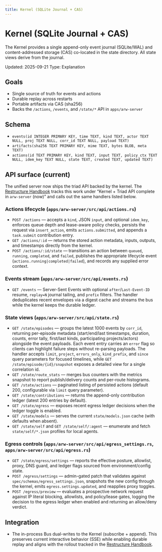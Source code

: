 ```yaml
---
title: Kernel (SQLite Journal + CAS)
---
```


# Kernel (SQLite Journal + CAS)

The Kernel provides a single append-only event journal (SQLite/WAL) and content-addressed storage (CAS) co-located in the state
directory. All state views derive from the journal.

Updated: 2025-09-21
Type: Explanation

## Goals
- Single source of truth for events and actions
- Durable replay across restarts
- Portable artifacts via CAS (sha256)
- Backs the `/actions`, `/events`, and `/state/*` API in `apps/arw-server`

## Schema
- `events(id INTEGER PRIMARY KEY, time TEXT, kind TEXT, actor TEXT NULL, proj TEXT NULL, corr_id TEXT NULL, payload TEXT)`
- `artifacts(sha256 TEXT PRIMARY KEY, mime TEXT, bytes BLOB, meta TEXT)`
- `actions(id TEXT PRIMARY KEY, kind TEXT, input TEXT, policy_ctx TEXT NULL, idem_key TEXT NULL, state TEXT, created TEXT, updated TEXT)`

## API surface (current)
The unified server now ships the triad API backed by the kernel. The [Restructure Handbook](../RESTRUCTURE.md) tracks this work under “Kernel + Triad API complete in `arw-server` (now)” and calls out the same handlers listed below.

### Actions lifecycle (`apps/arw-server/src/api/actions.rs`)
- `POST /actions` — accepts a `kind`, JSON `input`, and optional `idem_key`, enforces queue depth and lease-aware policy checks, persists the request via `insert_action`, emits `actions.submitted`, and appends a `task.submit` contribution entry.
- `GET /actions/:id` — returns the stored action metadata, inputs, outputs, and timestamps directly from the kernel.
- `POST /actions/:id/state` — transitions an action between `queued`, `running`, `completed`, and `failed`, publishes the appropriate lifecycle event (`actions.running|completed|failed`), and records any supplied error context.

### Events stream (`apps/arw-server/src/api/events.rs`)
- `GET /events` — Server-Sent Events with optional `after`/`Last-Event-ID` resume, `replay=N` journal tailing, and `prefix` filters. The handler deduplicates recent envelopes via a digest cache and streams the bus while the kernel keeps the durable ledger.

### State views (`apps/arw-server/src/api/state.rs`)
- `GET /state/episodes` — groups the latest 1000 events by `corr_id`, returning per-episode metadata (start/end/last timestamps, duration, counts, error tally, first/last kinds, participating projects/actors) alongside the event payloads. Each event entry carries an `error` flag so clients can highlight failure steps without re-parsing payloads. The handler accepts `limit`, `project`, `errors_only`, `kind_prefix`, and `since` query parameters for focused timelines, while `GET /state/episode/{id}/snapshot` exposes a detailed view for a single correlation id.
- `GET /state/route_stats` — merges bus counters with the metrics snapshot to report publish/delivery counts and per-route histograms.
- `GET /state/actions` — paginated listing of persisted actions (default 200, configurable via `limit` query parameter).
- `GET /state/contributions` — returns the append-only contribution ledger (latest 200 entries by default).
- `GET /state/egress` — exposes recent egress ledger decisions when the ledger toggle is enabled.
- `GET /state/models` — serves the current `state/models.json` cache (with defaults when absent).
- `GET /state/self` and `GET /state/self/:agent` — enumerate and fetch `state/self/*.json` profiles for local agents.

### Egress controls (`apps/arw-server/src/api/egress_settings.rs`, `apps/arw-server/src/api/egress.rs`)
- `GET /state/egress/settings` — reports the effective posture, allowlist, proxy, DNS guard, and ledger flags sourced from environment/config state.
- `POST /egress/settings` — admin-gated patch that validates against `spec/schemas/egress_settings.json`, snapshots the new config through the kernel, emits `egress.settings.updated`, and reapplies proxy toggles.
- `POST /egress/preview` — evaluates a prospective network request against IP literal blocking, allowlists, and policy/lease gates, logging the decision to the egress ledger when enabled and returning an allow/deny verdict.

## Integration
- The in-process Bus dual-writes to the Kernel (subscribe + append). This preserves current interactive behavior (SSE) while enabling durable replay and aligns with the rollout tracked in the [Restructure Handbook](../RESTRUCTURE.md).
